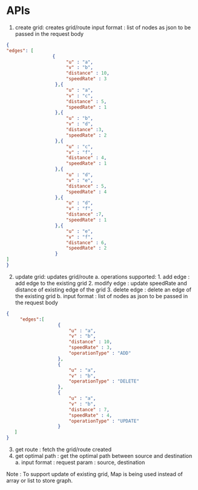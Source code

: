 # APIs 
1. create grid: creates grid/route 
    input format : list of nodes as json to be passed in the request body
  ```JSON
  {
  "edges": [
                   {
                        "u" : "a",
                        "v" : "b",
                        "distance" : 10,
                        "speedRate" : 3
                    },{
                        "u" : "a",
                        "v" : "c",
                        "distance" : 5,
                        "speedRate" : 1
                    },{
                        "u" : "b",
                        "v" : "d",
                        "distance" :3,
                        "speedRate" : 2
                    },{
                        "u" : "c",
                        "v" : "f",
                        "distance" : 4,
                        "speedRate" : 1
                    },{
                        "u" : "d",
                        "v" : "e",
                        "distance" : 5,
                        "speedRate" : 4
                    },{
                        "u" : "d",
                        "v" : "f",
                        "distance" :7,
                        "speedRate" : 1
                    },{
                        "u" : "e",
                        "v" : "f",
                        "distance" : 6,
                        "speedRate" : 2
                    }
  ]
}
```
2. update grid: updates grid/route
    a. operations supported: 
                        1. add edge : add edge to the existing grid
                        2. modify edge : update speedRate and distance of existing edge of the grid
                        3. delete edge : delete an edge of the existing grid
    b. input format :  list of nodes as json to be passed in the request body
 ```JSON
 {
      "edges":[
                    {
                        "u" : "a",
                        "v" : "b",
                        "distance" : 10,
                        "speedRate" : 3,
                        "operationType" : "ADD"
                    },
                    {
                        "u" : "a",
                        "v" : "b",
                        "operationType" : "DELETE"
                    },
                    {
                        "u" : "a",
                        "v" : "b",
                        "distance" : 7,
                        "speedRate" : 4,
                        "operationType" : "UPDATE"
                    }
    ]
}
```

3. get route : fetch the grid/route created
4. get optimal path : get the optimal path between source and destination        
    a. input format :
                    request param : source, destination

Note : To support update of existing grid, Map is being used instead of array or list to store graph.               
